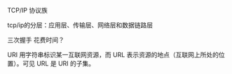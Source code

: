 TCP/IP 协议族

tcp/ip的分层：应用层、传输层、网络层和数据链路层

三次握手 花费时间？

URI 用字符串标识某一互联网资源，而 URL 表示资源的地点（互联网上所处的位置）。可见 URL 是 URI 的子集。

